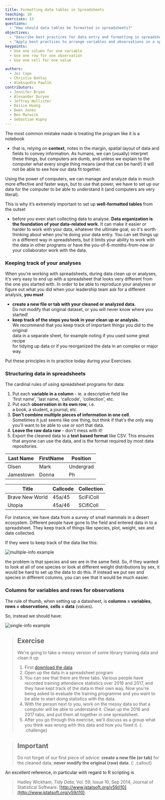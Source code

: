 ```yaml
---
title: Formatting data tables in Spreadsheets
teaching: 10
exercises: 15
questions:
  - "How should data tables be formatted in spreadsheets?"
objectives:
  - "Describe best practices for data entry and formatting in spreadsheets."
  - "Apply best practices to arrange variables and observations in a spreadsheet."
keypoints:
  - Use one column for one variable
  - Use one row for one observation
  - Use one cell for one value

authors:
  - Jez Cope
  - Christie Bahlai
  - Aleksandra Pawlik
contributors:
  - Jennifer Bryan
  - Alexander Duryee
  - Jeffrey Hollister
  - Daisie Huang
  - Owen Jones
  - Ben Marwick
  - Sebastian Kupny
---
```



The most common mistake made is treating the program like it is a notebook
- that is, relying on **context**, notes in the margin,
spatial layout of data and fields to convey information.
As humans,
we can (usually) interpret these things,
but computers are dumb,
and unless we explain to the computer what every single thing means
(and that can be hard!)
it will not be able to see how our data fit together.

Using the power of computers,
we can manage and analyze data in much more effective and faster ways,
but to use that power,
we have to set up our data for the computer to be able to understand it
(and computers are very literal).

This is why it’s extremely important to set up **well-formatted tables** from the outset
- before you even start collecting data to analyse.
**Data organization is the foundation of your data-related work.**
It can make it easier or harder to work with your data,
whatever the ultimate goal,
so it's worth thinking about when you're doing your data entry.
You can set things up in a different way in spreadsheets,
but it limits your ability to work with the data in other programs
or have the you-of-6-months-from-now or your collaborator work with the data.


### Keeping track of your analyses

When you're working with spreadsheets, during data clean up or analyses, it's
very easy to end up with a spreadsheet that looks very different from the one
you started with. In order to be able to reproduce your analyses or figure out
what you did when your leadership team ask for a different analysis,
**you must**

- **create a new file or tab with your cleaned or analyzed data.**  
  Do not modify that original dataset, or you will never know where you started!
- **keep track of the steps you took in your clean up or analysis.**  
  We recommend that you keep track of important things you did to the original  
  data in a separate sheet, for example noting if you used some great recipe  
  for tidying up data or if you reorganized the data in an complex or major way.

Put these principles in to practice today during your Exercises. 


### Structuring data in spreadsheets


The cardinal rules of using spreadsheet programs for data:

1. Put each **variable in a column** - ie. a descriptive field like  
   'first name', 'last name, 'callcode', 'collection', etc.
2. Put each **observation in its own row**, i.e.  
    a book, a student, a journal, etc.
3. **Don't combine multiple pieces of information in one cell**.  
   Sometimes it just seems like one thing, but think if that's
   the only way you'll want to be able to use or sort that data.
4. **Leave the raw data raw** - don't mess with it!
5. Export the cleaned data to a **text based format** like CSV. This
   ensures that anyone can use the data, and is the format required by
   most data repositories.

|Last Name|FirstName|Position  |
|---------|---------|----------|
|Olsen    |Mark     |Undergrad |
|Jamestown|Donna    |Ph        |

|Title          |Callcode|Collection|
|---------------|--------|----------|
|Brave New World|45a/45  |SciFiColl |
|Utopia         |45a/46  |SCifiColl |

For instance, we have data from a survey of small mammals in a desert
ecosystem. Different people have gone to the field and entered data in
to a spreadsheet. They keep track of things like species, plot,
weight, sex and date collected.

If they were to keep track of the data like this:

![multiple-info example](../fig/multiple-info.png)

the problem is that species and sex are in the same field. So, if they wanted to 
look at all of one species or look at different weight distributions by sex, 
it would be hard to set up the data to do this. If instead we put sex and species 
in different columns, you can see that it would be much easier. 

### Columns for variables and rows for observations

The rule of thumb, when setting up a datasheet, is **columns =
variables**, **rows = observations**, **cells = data** (values).

So, instead we should have:

![single-info example](../fig/single-info.png)

> ## Exercise
>
> We're going to take a messy version of some library training data and clean it up
>
> 1. First [download the data](../data/training_attendance.xlsx)
> 2. Open up the data in a spreadsheet program
> 1. You can see that there are three tabs. Various people have recorded
  training attendance statistics over 2016 and 2017, and they have
  kept track of the data in their own way. Now you're being asked to
  evaluate the training programme and you want to be able to start
  doing statistics with the data.
> 1. With the person next to you, work on the messy data so that a
  computer will be able to understand it. Clean up the 2016 and 2017
  tabs, and put them all together in one spreadsheet.
> 1. After you go through this exercise, we'll discuss as a group what you think was wrong
with this data and how you fixed it. 
{: .challenge}


> ## Important ##
>
> Do not forget of our first piece of advice:
> **create a new file (or tab)** for the cleaned data, **never
> modify the original (raw) data**.
{: .callout}


An excellent reference, in particular with regard to R scripting is

> Hadley Wickham, *Tidy Data*, Vol. 59, Issue 10, Sep 2014, Journal of
> Statistical Software. [http://www.jstatsoft.org/v59/i10](http://www.jstatsoft.org/v59/i10).

<!-- *Instructors see notes in 'instructors_notes.md' on this exercise.* -->
